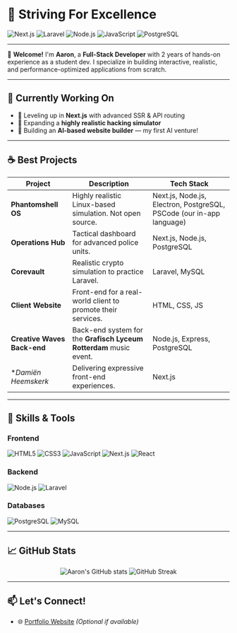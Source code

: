 # 🚀 Striving For Excellence

![Next.js](https://img.shields.io/badge/Next.js-000000?style=for-the-badge&logo=nextdotjs&logoColor=white)
![Laravel](https://img.shields.io/badge/Laravel-F72C1F?style=for-the-badge&logo=laravel&logoColor=white)
![Node.js](https://img.shields.io/badge/Node.js-339933?style=for-the-badge&logo=nodedotjs&logoColor=white)
![JavaScript](https://img.shields.io/badge/JavaScript-F7DF1E?style=for-the-badge&logo=javascript&logoColor=black)
![PostgreSQL](https://img.shields.io/badge/PostgreSQL-4169E1?style=for-the-badge&logo=postgresql&logoColor=white)

---

👋 **Welcome!** I'm **Aaron**, a **Full-Stack Developer** with 2 years of hands-on experience as a student dev. I specialize in building interactive, realistic, and performance-optimized applications from scratch.

---

## 🔭 Currently Working On

- 🚧 Leveling up in **Next.js** with advanced SSR & API routing
- 🧠 Expanding a **highly realistic hacking simulator**
- 🤖 Building an **AI-based website builder** — my first AI venture!

---

## ☕ Best Projects

| Project | Description | Tech Stack |
|--------|-------------|------------|
| **Phantomshell OS** | Highly realistic Linux-based simulation. Not open source. | Next.js, Node.js, Electron, PostgreSQL, PSCode (our in-app language) |
| **Operations Hub** | Tactical dashboard for advanced police units. | Next.js, Node.js, PostgreSQL |
| **Corevault** | Realistic crypto simulation to practice Laravel. | Laravel, MySQL |
| **Client Website** | Front-end for a real-world client to promote their services. | HTML, CSS, JS |
| **Creative Waves Back-end** | Back-end system for the **Grafisch Lyceum Rotterdam** music event. | Node.js, Express, PostgreSQL |
| **Damiën Heemskerk* | Delivering expressive front-end experiences. | Next.js |
---

## 🧠 Skills & Tools

### Frontend
![HTML5](https://img.shields.io/badge/HTML5-E34F26?style=flat-square&logo=html5&logoColor=white)
![CSS3](https://img.shields.io/badge/CSS3-1572B6?style=flat-square&logo=css3&logoColor=white)
![JavaScript](https://img.shields.io/badge/JavaScript-ES6+-F7DF1E?style=flat-square&logo=javascript&logoColor=black)
![Next.js](https://img.shields.io/badge/Next.js-000?style=flat-square&logo=nextdotjs)
![React](https://img.shields.io/badge/React-20232a?style=flat-square&logo=react&logoColor=61DAFB)

### Backend
![Node.js](https://img.shields.io/badge/Node.js-339933?style=flat-square&logo=nodedotjs&logoColor=white)
![Laravel](https://img.shields.io/badge/Laravel-F72C1F?style=flat-square&logo=laravel&logoColor=white)

### Databases
![PostgreSQL](https://img.shields.io/badge/PostgreSQL-336791?style=flat-square&logo=postgresql&logoColor=white)
![MySQL](https://img.shields.io/badge/MySQL-00758F?style=flat-square&logo=mysql&logoColor=white)

---

## 📈 GitHub Stats

<p align="center">
  <img src="https://github-readme-stats.vercel.app/api?username=100542&show_icons=true&theme=tokyonight" alt="Aaron's GitHub stats" />
  <img src="https://github-readme-streak-stats.herokuapp.com/?user=100542&theme=tokyonight" alt="GitHub Streak" />
</p>

---

## 📫 Let's Connect!

- 🌐 [Portfolio Website](aaronheemskerk.com) *(Optional if available)*

